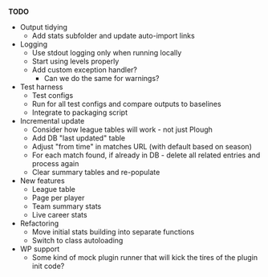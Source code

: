 __TODO__
* Output tidying
  * Add stats subfolder and update auto-import links
* Logging
  * Use stdout logging only when running locally
  * Start using levels properly
  * Add custom exception handler?
    * Can we do the same for warnings?
* Test harness
  * Test configs
  * Run for all test configs and compare outputs to baselines
  * Integrate to packaging script
* Incremental update
  * Consider how league tables will work - not just Plough
  * Add DB "last updated" table
  * Adjust "from time" in matches URL (with default based on season)
  * For each match found, if already in DB - delete all related entries and process again
  * Clear summary tables and re-populate
* New features
    * League table
    * Page per player
    * Team summary stats
    * Live career stats
* Refactoring
  * Move initial stats building into separate functions
  * Switch to class autoloading
* WP support
  * Some kind of mock plugin runner that will kick the tires of the plugin init code?